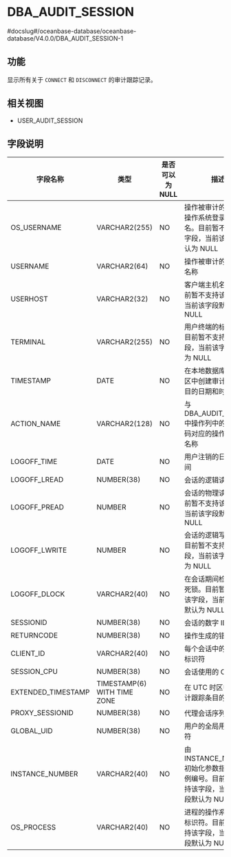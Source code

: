 DBA_AUDIT_SESSION 
======================================
#docslug#/oceanbase-database/oceanbase-database/V4.0.0/DBA_AUDIT_SESSION-1


功能 
-----------

显示所有关于 `CONNECT` 和 `DISCONNECT` 的审计跟踪记录。

相关视图 
-------------

* USER_AUDIT_SESSION

  




字段说明 
-------------



|      **字段名称**      |           **类型**            | **是否可以为 NULL** |                         **描述**                         |
|--------------------|-----------------------------|----------------|--------------------------------------------------------|
| OS_USERNAME        | VARCHAR2(255)               | NO             | 操作被审计的用户的操作系统登录用户名。目前暂不支持该字段，当前该字段默认为 NULL             |
| USERNAME           | VARCHAR2(64)                | NO             | 操作被审计的用户的名称                                            |
| USERHOST           | VARCHAR2(32)                | NO             | 客户端主机名称。目前暂不支持该字段，当前该字段默认为 NULL                        |
| TERMINAL           | VARCHAR2(255)               | NO             | 用户终端的标识符。目前暂不支持该字段，当前该字段默认为 NULL                       |
| TIMESTAMP          | DATE                        | NO             | 在本地数据库会话时区中创建审计跟踪条目的日期和时间                              |
| ACTION_NAME        | VARCHAR2(128)               | NO             | 与 DBA_AUDIT_TRAIL 中操作列中的数字代码对应的操作类型的名称                 |
| LOGOFF_TIME        | DATE                        | NO             | 用户注销的日期和时间                                             |
| LOGOFF_LREAD       | NUMBER(38)                  | NO             | 会话的逻辑读取                                                |
| LOGOFF_PREAD       | NUMBER                      | NO             | 会话的物理读取。目前暂不支持该字段，当前该字段默认为 NULL                        |
| LOGOFF_LWRITE      | NUMBER                      | NO             | 会话的逻辑写操作。目前暂不支持该字段，当前该字段默认为 NULL                       |
| LOGOFF_DLOCK       | VARCHAR2(40)                | NO             | 在会话期间检测到的死锁。目前暂不支持该字段，当前该字段默认为 NULL                    |
| SESSIONID          | NUMBER(38)                  | NO             | 会话的数字 ID                                               |
| RETURNCODE         | NUMBER(38)                  | NO             | 操作生成的错误代码                                              |
| CLIENT_ID          | VARCHAR2(40)                | NO             | 每个会话中的客户端标识符                                           |
| SESSION_CPU        | NUMBER(38)                  | NO             | 会话使用的 CPU 时间                                           |
| EXTENDED_TIMESTAMP | TIMESTAMP(6) WITH TIME ZONE | NO             | 在 UTC 时区中创建审计跟踪条目的时间戳                                  |
| PROXY_SESSIONID    | NUMBER(38)                  | NO             | 代理会话序列号                                                |
| GLOBAL_UID         | NUMBER(38)                  | NO             | 用户的全局用户标识符                                             |
| INSTANCE_NUMBER    | VARCHAR2(40)                | NO             | 由 INSTANCE_NUMBER 初始化参数指定的实例编号。目前暂不支持该字段，当前该字段默认为 NULL |
| OS_PROCESS         | VARCHAR2(40)                | NO             | 进程的操作系统进程标识符。目前暂不支持该字段，当前该字段默认为 NULL                   |



